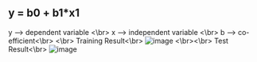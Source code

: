 ## y = b0 + b1*x1

y --> dependent variable <\br>
x --> independent variable <\br>
b --> co-efficient<\br>
<\br>
Training Result<\br>
![image](https://user-images.githubusercontent.com/70283754/129471746-9af1f0c0-648c-4223-bed9-31826669ccc0.png)
<\br><\br>
Test Result<\br>
![image](https://user-images.githubusercontent.com/70283754/129471765-4a21ba7d-5ab4-4a00-afc3-390ae85b23a8.png)

